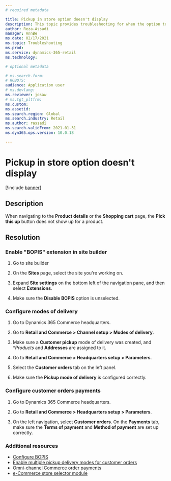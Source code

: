 ```yaml
---
# required metadata

title: Pickup in store option doesn't display
description: This topic provides troubleshooting for when the option to pickup in store doesn't display in the shopping bag or product details page. 
author: Reza-Assadi
manager: AnnBe
ms.date: 02/17/2021
ms.topic: Troubleshooting
ms.prod: 
ms.service: dynamics-365-retail
ms.technology: 

# optional metadata

# ms.search.form: 
# ROBOTS: 
audience: Application user
# ms.devlang: 
ms.reviewer: josaw
# ms.tgt_pltfrm: 
ms.custom: 
ms.assetid: 
ms.search.region: Global
ms.search.industry: Retail
ms.author: rassadi
ms.search.validFrom: 2021-01-31
ms.dyn365.ops.version: 10.0.18

---
```


# Pickup in store option doesn't display

[!include [banner](../../includes/banner.md)]

## Description
When navigating to the **Product details** or the **Shopping cart** page, the **Pick this up** button does not show up for a product.

## Resolution

### Enable "BOPIS" extension in site builder

1. Go to site builder

1. On the **Sites** page, select the site you're working on.

1. Expand **Site settings** on the bottom left of the navigation pane, and then select **Extensions**.

1. Make sure the **Disable BOPIS** option is unselected.

### Configure modes of delivery

1. Go to Dynamics 365 Commerce headquarters.

1. Go to **Retail and Commerce > Channel setup > Modes of delivery**.

1. Make sure a **Customer pickup** mode of delivery was created, and **Products* and **Addresses** are assigned to it.

1. Go to **Retail and Commerce > Headquarters setup > Parameters**.

1. Select the **Customer orders** tab on the left panel.

1. Make sure the **Pickup mode of delivery** is configured correctly.

### Configure customer orders payments

1. Go to Dynamics 365 Commerce headquarters.

1. Go to **Retail and Commerce > Headquarters setup > Parameters**.

1. On the left navigation, select **Customer orders**. On the **Payments** tab, make sure the **Terms of payment** and **Method of payment** are set up correctly.

### Additional resources
- [Configure BOPIS](../cpe-bopis.md)
- [Enable multiple pickup delivery modes for customer orders](../multiple-pickup-modes.md)
- [Omni-channel Commerce order payments](../dev-itpro/commerce-payments.md)
- [e-Commerce store selector module](../store-selector.md)











